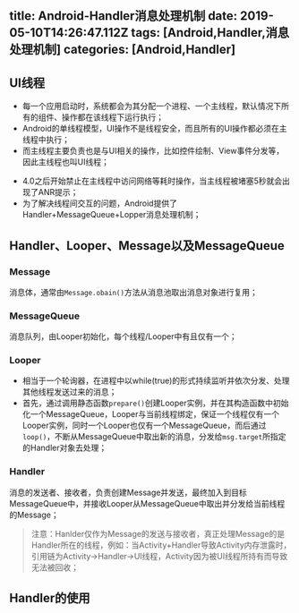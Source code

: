 title: Android-Handler消息处理机制
date: 2019-05-10T14:26:47.112Z
tags: [Android,Handler,消息处理机制]
categories: [Android,Handler]
---
## UI线程
- 每一个应用启动时，系统都会为其分配一个进程、一个主线程，默认情况下所有的组件、操作都在该线程下运行执行；
- Android的单线程模型，UI操作不是线程安全，而且所有的UI操作都必须在主线程中执行；
- 而主线程主要负责也是与UI相关的操作，比如控件绘制、View事件分发等，因此主线程也叫UI线程；
<!-- more -->
- 4.0之后开始禁止在主线程中访问网络等耗时操作，当主线程被堵塞5秒就会出现了ANR提示；
- 为了解决线程间交互的问题，Android提供了Handler+MessageQueue+Lopper消息处理机制；

## Handler、Looper、Message以及MessageQueue
### Message
消息体，通常由`Message.obain()`方法从消息池取出消息对象进行复用；
### MessageQueue
消息队列，由Looper初始化，每个线程/Looper中有且仅有一个；
### Looper
- 相当于一个轮询器，在进程中以while(true)的形式持续监听并依次分发、处理其他线程发送过来的消息；
- 首先，通过调用静态函数`prepare()`创建Looper实例，并在其构造函数中初始化一个MessageQueue，Looper与当前线程绑定，保证一个线程仅有一个Looper实例，同时一个Looper也仅有一个MessageQueue，而后通过`loop()`，不断从MessageQueue中取出新的消息，分发给`msg.target`所指定的Handler对象去处理；

### Handler
消息的发送者、接收者，负责创建Message并发送，最终加入到目标MessageQueue中，并接收Looper从MessageQueue中取出并分发给当前线程的Message；

> 注意：Hanlder仅作为Message的发送与接收者，真正处理Message的是Handler所在的线程，例如：当Activity+Handler导致Activity内存泄露时，引用链为Activity->Handler->UI线程，Activity因为被UI线程所持有而导致无法被回收；

## Handler的使用
```

```